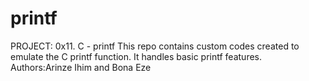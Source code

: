 # printf
PROJECT: 0x11. C - printf
This repo contains custom codes created to emulate the C printf function.
It handles basic printf features.
Authors:Arinze Ihim and Bona Eze
